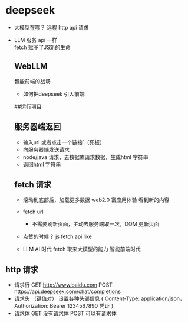 # deepseek
- 大模型在哪？
  远程 
  http api 请求
- LLM 服务
  api 一样   
  fetch 赋予了JS新的生命


  ## WebLLM
  智能前端的战场 
  - 如何把deepseek 引入前端 
  
  ##运行项目

  ## 服务器端返回
  - 输入url 或者点击一个链接`（死板）
  - 向服务器端发送请求
  - node/java 请求，去数据库请求数据，生成html 字符串
  - 返回html 字符串

  ## fetch 请求
  - 滚动到底部后，加载更多数据 web2.0 富应用体验
   看到新的内容
  - fetch url 
    - 不需要刷新页面，主动去服务端取一次，DOM 更新页面
  - 点赞的时候？
   js fetch api like

   - LLM AI 时代
     fetch 取来大模型的能力 智能前端时代 

## http 请求 
  - 请求行 GET http://www.baidu.com 
  POST https://api.deepseek.com/chat/completions
  - 请求头 （键值对）
  设置各种头部信息
  {
    Content-Type: application/json，
    Authorization: Bearer 1234567890 凭证
  }
  - 请求体
    GET 没有请求体
    POST 可以有请求体
    

